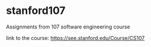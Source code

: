 # stanford107
Assignments from 107 software engineering course

link to the course: https://see.stanford.edu/Course/CS107
